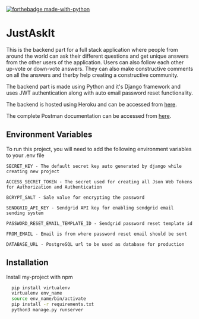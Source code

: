 
[![forthebadge made-with-python](http://ForTheBadge.com/images/badges/made-with-python.svg)](https://www.python.org/)
# JustAskIt

This is the backend part for a full stack application where people from around the world can ask their different questions and get unique answers from the other users of the application. Users can also follow each other up-vote or down-vote answers. They can also make constructive comments on all the answers and therby help creating a constructive community.

The backend part is made using Python and it's Django framework and uses JWT authentication along with auto email password reset functionality.

The backend is hosted using Heroku and can be accessed from [here](https://justaskit.herokuapp.com/).

The complete Postman documentation can be accessed from [here](https://documenter.getpostman.com/view/14121536/UVJWqKYy).


## Environment Variables

To run this project, you will need to add the following environment variables to your .env file

`SECRET_KEY - The default secret key auto generated by django while creating new project`

`ACCESS_SECRET_TOKEN - The secret used for creating all Json Web Tokens for Authorization and Authentication`

`BCRYPT_SALT - Sale value for encrypting the password`

`SENDGRID_API_KEY - Sendgrid API key for enabling sendgrid email sending system`

`PASSWORD_RESET_EMAIL_TEMPLATE_ID - Sendgrid password reset template id`

`FROM_EMAIL - Email is from where password reset email should be sent`

`DATABASE_URL - PostgreSQL url to be used as database for production`
## Installation

Install my-project with npm

```bash
  pip install virtualenv
  virtualenv env_name
  source env_name/bin/activate
  pip install -r requirements.txt
  python3 manage.py runserver
```
    